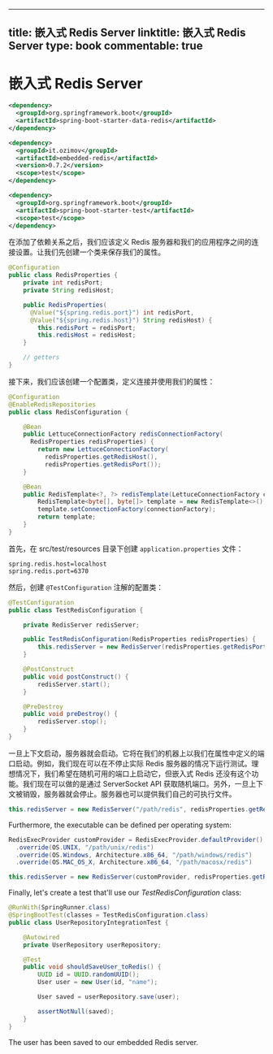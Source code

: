 
---
title: 嵌入式 Redis Server
linktitle: 嵌入式 Redis Server
type: book
commentable: true
---

# 嵌入式 Redis Server

```xml
<dependency>
  <groupId>org.springframework.boot</groupId>
  <artifactId>spring-boot-starter-data-redis</artifactId>
</dependency>

<dependency>
  <groupId>it.ozimov</groupId>
  <artifactId>embedded-redis</artifactId>
  <version>0.7.2</version>
  <scope>test</scope>
</dependency>

<dependency>
  <groupId>org.springframework.boot</groupId>
  <artifactId>spring-boot-starter-test</artifactId>
  <scope>test</scope>
</dependency>
```

在添加了依赖关系之后，我们应该定义 Redis 服务器和我们的应用程序之间的连接设置。让我们先创建一个类来保存我们的属性。

```java
@Configuration
public class RedisProperties {
    private int redisPort;
    private String redisHost;

    public RedisProperties(
      @Value("${spring.redis.port}") int redisPort,
      @Value("${spring.redis.host}") String redisHost) {
        this.redisPort = redisPort;
        this.redisHost = redisHost;
    }

    // getters
}
```

接下来，我们应该创建一个配置类，定义连接并使用我们的属性：

```java
@Configuration
@EnableRedisRepositories
public class RedisConfiguration {

    @Bean
    public LettuceConnectionFactory redisConnectionFactory(
      RedisProperties redisProperties) {
        return new LettuceConnectionFactory(
          redisProperties.getRedisHost(),
          redisProperties.getRedisPort());
    }

    @Bean
    public RedisTemplate<?, ?> redisTemplate(LettuceConnectionFactory connectionFactory) {
        RedisTemplate<byte[], byte[]> template = new RedisTemplate<>();
        template.setConnectionFactory(connectionFactory);
        return template;
    }
}
```

首先，在 src/test/resources 目录下创建 `application.properties` 文件：

```plaintext
spring.redis.host=localhost
spring.redis.port=6370
```

然后，创建 `@TestConfiguration` 注解的配置类：

```java
@TestConfiguration
public class TestRedisConfiguration {

    private RedisServer redisServer;

    public TestRedisConfiguration(RedisProperties redisProperties) {
        this.redisServer = new RedisServer(redisProperties.getRedisPort());
    }

    @PostConstruct
    public void postConstruct() {
        redisServer.start();
    }

    @PreDestroy
    public void preDestroy() {
        redisServer.stop();
    }
}
```

一旦上下文启动，服务器就会启动。它将在我们的机器上以我们在属性中定义的端口启动。例如，我们现在可以在不停止实际 Redis 服务器的情况下运行测试。理想情况下，我们希望在随机可用的端口上启动它，但嵌入式 Redis 还没有这个功能。我们现在可以做的是通过 ServerSocket API 获取随机端口。另外，一旦上下文被销毁，服务器就会停止。服务器也可以提供我们自己的可执行文件。

```java
this.redisServer = new RedisServer("/path/redis", redisProperties.getRedisPort());
```

Furthermore, the executable can be defined per operating system:

```java
RedisExecProvider customProvider = RedisExecProvider.defaultProvider()
  .override(OS.UNIX, "/path/unix/redis")
  .override(OS.Windows, Architecture.x86_64, "/path/windows/redis")
  .override(OS.MAC_OS_X, Architecture.x86_64, "/path/macosx/redis")

this.redisServer = new RedisServer(customProvider, redisProperties.getRedisPort());
```

Finally, let's create a test that'll use our _TestRedisConfiguration_ class:

```java
@RunWith(SpringRunner.class)
@SpringBootTest(classes = TestRedisConfiguration.class)
public class UserRepositoryIntegrationTest {

    @Autowired
    private UserRepository userRepository;

    @Test
    public void shouldSaveUser_toRedis() {
        UUID id = UUID.randomUUID();
        User user = new User(id, "name");

        User saved = userRepository.save(user);

        assertNotNull(saved);
    }
}
```

The user has been saved to our embedded Redis server.

    